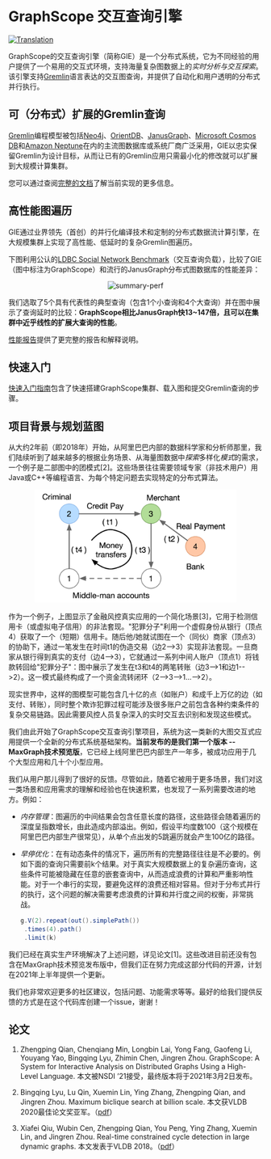 # GraphScope 交互查询引擎

[![Translation](https://img.shields.io/badge/Translation-English-success)](README.md)

GraphScope的交互查询引擎（简称GIE）是一个分布式系统，它为不同经验的用户提供了一个易用的交互式环境，支持海量复杂图数据上的*实时分析与交互探索*。该引擎支持[Gremlin](http://tinkerpop.apache.org/)语言表达的交互图查询，并提供了自动化和用户透明的分布式并行执行。


## 可（分布式）扩展的Gremlin查询

[Gremlin](http://tinkerpop.apache.org/)编程模型被包括[Neo4j](https://neo4j.com/)、[OrientDB](https://www.orientdb.org/)、[JanusGraph](https://janusgraph.org/)、[Microsoft Cosmos DB](https://azure.microsoft.com/en-us/services/cosmos-db/)和[Amazon Neptune](https://aws.amazon.com/neptune/)在内的主流图数据库或系统厂商广泛采用，GIE以忠实保留Gremlin为设计目标，从而让已有的Gremlin应用只需最小化的修改就可以扩展到大规模计算集群。

您可以通过查阅[完整的文档](https://graphscope.io/docs/interactive_engine.html)了解当前实现的更多信息。


## 高性能图遍历

GIE通过业界领先（首创）的并行化编译技术和定制的分布式数据流计算引擎，在大规模集群上实现了高性能、低延时的复杂Gremlin图遍历。

下图利用公认的[LDBC Social Network Benchmark](http://ldbcouncil.org/benchmarks/snb)（交互查询负载），比较了GIE（图中标注为GraphScope）和流行的JanusGraph分布式图数据库的性能差异：

<div align="center">
    <img src="benchmark/figures/summary.jpg" width="500" alt="summary-perf">
</div>

我们选取了5个具有代表性的典型查询（包含1个小查询和4个大查询）并在图中展示了查询延时的比较：**GraphScope相比JanusGraph快13~147倍，且可以在集群中近乎线性的扩展大查询的性能**。

[性能报告](benchmark/README-zh.md)提供了更完整的报告和解释说明。


## 快速入门

[快速入门指南](https://graphscope.io/docs/interactive_engine.html#connecting-gremlin-within-python)包含了快速搭建GraphScope集群、载入图和提交Gremlin查询的步骤。


## <a name="background_roadmap"></a>项目背景与规划蓝图

从大约2年前（即2018年）开始，从阿里巴巴内部的数据科学家和分析师那里，我们陆续听到了越来越多的根据业务场景、从海量图数据中*探索*多样化*模式*的需求，一个例子是二部图中的团模式[2]。这些场景往往需要领域专家（非技术用户）用Java或C++等编程语言、为每个特定问题去实现特定的分布式算法。

<div align="center">
    <img src="../docs/images/cycle_detection.png" width="400" alt="An example graph model for fraud detection.">
</div>

作为一个例子，上图显示了金融风控真实应用的一个简化场景[3]，它用于检测信用卡（或虚拟电子信用）的非法套现。"犯罪分子"利用一个虚假身份从银行（顶点4）获取了一个（短期）信用卡。随后他/她就试图在一个（同伙）商家（顶点3）的协助下，通过一笔发生在时间t1的伪造交易（边2-->3）实现非法套现。一旦商家从银行得到真实的支付（边4-->3），它就通过一系列中间人账户（顶点1）将钱款转回给"犯罪分子"：图中展示了发生在t3和t4的两笔转账（边3-->1和边1-->2）。这一模式最终构成了一个资金流转闭环（2-->3-->1...-->2）。

现实世界中，这样的图模型可能包含几十亿的点（如账户）和成千上万亿的边（如支付、转账），同时整个欺诈犯罪过程可能涉及很多账户之前包含各种约束条件的复杂交易链路。因此需要风控人员复杂深入的实时交互去识别和发现这些模式。

我们由此开始了GraphScope交互查询引擎项目，系统为这一类新的大图交互式应用提供一个全新的分布式系统基础架构。**当前发布的是我们第一个版本 -- MaxGraph技术预览版**，它已经上线阿里巴巴内部生产一年多，被成功应用于几个大型应用和几十个小型应用。

我们从用户那儿得到了很好的反馈。尽管如此，随着它被用于更多场景，我们对这一类场景和应用需求的理解和经验也在快速积累，也发现了一系列需要改进的地方。例如：

* *内存管理*：图遍历的中间结果会包含任意长度的路径，这些路径会随着遍历的深度呈指数增长，由此造成内部溢出。例如，假设平均度数100（这个规模在阿里巴巴内部生产很常见），从单个点出发的5跳遍历就会产生100亿的路径。

* *早停优化*：在有动态条件的情况下，遍历所有的完整路径往往是不必要的。例如下面的查询只需要前k个结果。对于真实大规模数据上的复杂遍历查询，这些条件可能被隐藏在任意的嵌套查询中，从而造成浪费的计算和严重影响性能。对于一个串行的实现，要避免这样的浪费还相对容易。但对于分布式并行的执行，这个问题的解决需要考虑浪费的计算和并行度之间的权衡，非常挑战。

    ```java
    g.V(2).repeat(out().simplePath())
     .times(4).path()
     .limit(k)
    ```

我们已经在真实生产环境解决了上述问题，详见论文[1]。这些改进目前还没有包含在MaxGraph技术预览发布版中，但我们正在努力完成这部分代码的开源，计划在2021年上半年提供一个更新。

我们也非常欢迎更多的社区建议，包括问题、功能需求等等。最好的给我们提供反馈的方式是在这个代码库创建一个issue，谢谢！


## 论文

1. Zhengping Qian, Chenqiang Min, Longbin Lai, Yong Fang, Gaofeng Li, Youyang Yao, Bingqing Lyu, Zhimin Chen, Jingren Zhou.  GraphScope: A System for Interactive Analysis on Distributed Graphs Using a High-Level Language.  本文被NSDI ’21接受，最终版本将于2021年3月2日发布。

2. Bingqing Lyu, Lu Qin, Xuemin Lin, Ying Zhang, Zhengping Qian, and Jingren Zhou.  Maximum biclique search at billion scale.  本文获VLDB 2020最佳论文奖亚军。（[pdf](http://www.vldb.org/pvldb/vol13/p1359-lyu.pdf)）

3. Xiafei Qiu, Wubin Cen, Zhengping Qian, You Peng, Ying Zhang, Xuemin Lin, and Jingren Zhou.  Real-time constrained cycle detection in large dynamic graphs.  本文发表于VLDB 2018。（[pdf](http://www.vldb.org/pvldb/vol11/p1876-qiu.pdf)）

